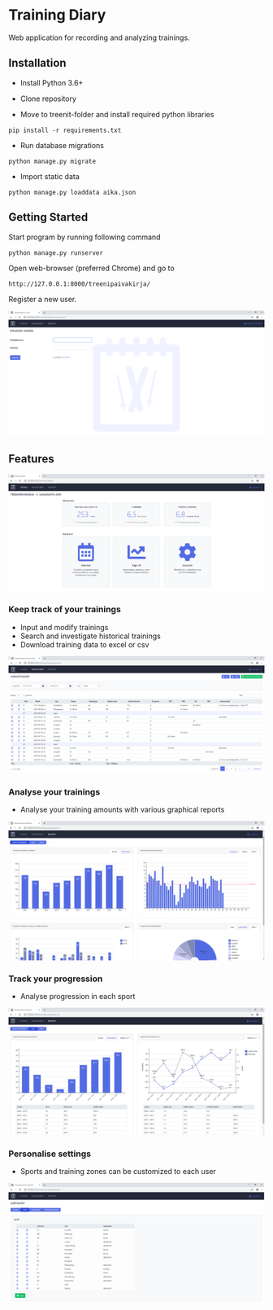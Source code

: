 # Training Diary #

Web application for recording and analyzing trainings.

## Installation ##

* Install Python 3.6+

* Clone repository

* Move to treenit-folder and install required python libraries

````
pip install -r requirements.txt
````

* Run database migrations

````
python manage.py migrate
````

* Import static data

````
python manage.py loaddata aika.json
````

## Getting Started ##

Start program by running following command
````
python manage.py runserver
````

Open web-browser (preferred Chrome) and go to
````
http://127.0.0.1:8000/treenipaivakirja/
````

Register a new user.

![login](./img/login.png)

## Features ##

![features](./img/features.png)

### Keep track of your trainings

* Input and modify trainings
* Search and investigate historical trainings
* Download training data to excel or csv

![trainings](./img/trainings.png)

### Analyse your trainings

* Analyse your training amounts with various graphical reports

![report_amount](./img/report_amount.png)

### Track your progression

* Analyse progression in each sport

![report_sport](./img/report_sport.png)

### Personalise settings

* Sports and training zones can be customized to each user

![settings](./img/settings.png)